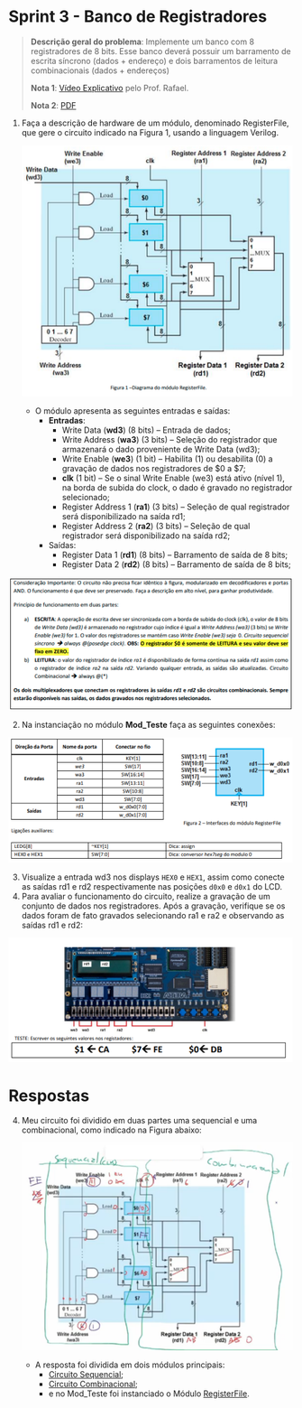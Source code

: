 # Sprint 3 - Banco de Registradores

> **Descrição geral do problema**: Implemente um banco com 8 registradores de 8 bits. Esse banco deverá possuir um barramento de escrita síncrono (dados + endereço) e dois barramentos de leitura combinacionais (dados + endereços)
> 
> **Nota 1**: [Vídeo Explicativo](https://youtu.be/6_5oKYGEvMg) pelo Prof. Rafael.
> 
> **Nota 2**: [PDF](https://github.com/NibiruFT/CPU-MIPS/blob/main/Sprint%203/images/Sprint3%20-%20Banco%20de%20registradores%20-%20CPU%20MIPS.pdf)

1. Faça a descrição de hardware de um módulo, denominado RegisterFile, que gere o circuito indicado na Figura 1, usando a linguagem Verilog.<p align="center"><img src="https://github.com/NibiruFT/CPU-MIPS/blob/main/Sprint%203/images/RegFile.png?raw=true"></a></p>
	- O módulo apresenta as seguintes entradas e saídas: 
		- **Entradas**: 
			- Write Data (**wd3**) (8 bits) – Entrada de dados; 
			- Write Address (**wa3**) (3 bits) – Seleção do registrador que armazenará o dado proveniente de Write Data (wd3); 
			- Write Enable (**we3**) (1 bit) – Habilita (1) ou desabilita (0) a gravação de dados nos registradores de $0 a $7; 
			- **clk** (1 bit) – Se o sinal Write Enable (we3) está ativo (nível 1), na borda de subida do clock, o dado é gravado no registrador selecionado; 
			- Register Address 1 (**ra1**) (3 bits) – Seleção de qual registrador será disponibilizado na saída rd1; 
			- Register Address 2 (**ra2**) (3 bits) – Seleção de qual registrador será disponibilizado na saída rd2; 
		- Saídas: 
			- Register Data 1 (**rd1**) (8 bits) – Barramento de saída de 8 bits; 
			- Register Data 2 (**rd2**) (8 bits) – Barramento de saída de 8 bits;
<p align="center"><img src="https://github.com/NibiruFT/CPU-MIPS/blob/main/Sprint%203/images/Consid_Import.png?raw=true"></a></p>

2. Na instanciação no módulo **Mod_Teste** faça as seguintes conexões:

<p align="center"><img src="https://github.com/NibiruFT/CPU-MIPS/blob/main/Sprint%203/images/Interface.png?raw=true"></a></p>

3. Visualize a entrada wd3 nos displays `HEX0` e `HEX1`, assim como conecte as saídas rd1 e rd2 respectivamente nas posições `d0x0` e `d0x1` do LCD. 
4. Para avaliar o funcionamento do circuito, realize a gravação de um conjunto de dados nos registradores. Após a gravação, verifique se os dados foram de fato gravados selecionando ra1 e ra2 e observando as saídas rd1 e rd2:	
<p align="center"><img src="https://github.com/NibiruFT/CPU-MIPS/blob/main/Sprint%203/images/Teste.png?raw=true"></a></p>

# Respostas

4. Meu circuito foi dividido em duas partes uma sequencial e uma combinacional, como indicado na Figura abaixo: <p align="center"><img src="https://raw.githubusercontent.com/NibiruFT/CPU-MIPS/main/Sprint%203/images/Resposta.png"></a></p>
	- A resposta foi dividida em dois módulos principais:
		- [Circuito Sequencial](https://github.com/NibiruFT/CPU-MIPS/blob/main/Sprint%203/respostas/Circ_Seq.v);
		- [Circuito Combinacional](https://github.com/NibiruFT/CPU-MIPS/blob/main/Sprint%203/respostas/Circ_Comb.v);
		- e no Mod_Teste foi instanciado o Módulo [RegisterFile](https://github.com/NibiruFT/CPU-MIPS/blob/main/Sprint%203/respostas/RegisterFile.v).

